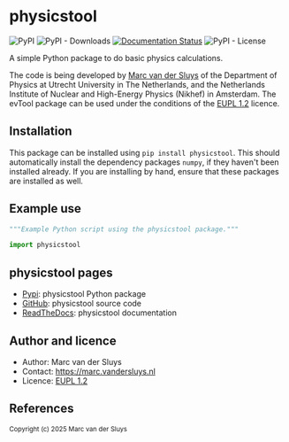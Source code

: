 # physicstool #

![PyPI](https://img.shields.io/pypi/v/physicstool?color=%230A0) ![PyPI -
Downloads](https://img.shields.io/pypi/dm/physicstool) [![Documentation
Status](https://readthedocs.org/projects/physicstool/badge/?version=latest)](https://physicstool.readthedocs.io/en/latest/?badge=latest)
![PyPI - License](https://img.shields.io/pypi/l/physicstool?color=%230A0)

A simple Python package to do basic physics calculations.

The code is being developed by [Marc van der Sluys](https://marc.vandersluys.nl) of the Department of Physics
at Utrecht University in The Netherlands, and the Netherlands Institute of Nuclear and High-Energy Physics
(Nikhef) in Amsterdam.  The evTool package can be used under the conditions of the [EUPL
1.2](https://www.eupl.eu/1.2/en/) licence.


## Installation ##

This package can be installed using `pip install physicstool`.  This should automatically install the
dependency packages `numpy`, if they haven't been installed already.  If you are
installing by hand, ensure that these packages are installed as well.


## Example use ##

```python
"""Example Python script using the physicstool package."""

import physicstool

```

## physicstool pages ##

* [Pypi](https://pypi.org/project/physicstool/): physicstool Python package
* [GitHub](https://github.com/MarcvdSluys/physicstool/): physicstool source code
* [ReadTheDocs](https://physicstool.readthedocs.io/): physicstool documentation


## Author and licence ##

* Author: Marc van der Sluys
* Contact: https://marc.vandersluys.nl
* Licence: [EUPL 1.2](https://www.eupl.eu/1.2/en/)


## References ##


<sub>Copyright (c) 2025 Marc van der Sluys</sub>
